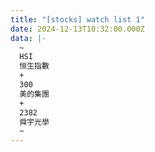 ```yaml
---
title: "[stocks] watch list 1"
date: 2024-12-13T10:32:00.000Z
data: |-
  ~
  HSI
  恒生指數
  +
  300
  美的集團
  +
  2382
  舜宇光學
  ~
---
```

